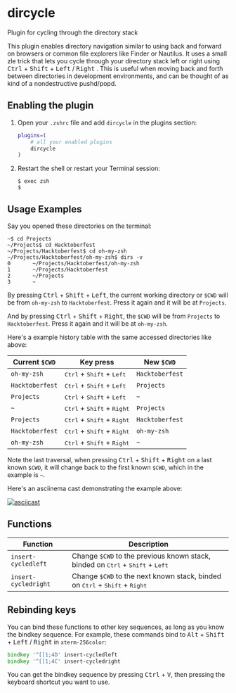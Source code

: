 # dircycle

Plugin for cycling through the directory stack

This plugin enables directory navigation similar to using back and forward on browsers or common file explorers like
Finder or Nautilus. It uses a small zle trick that lets you cycle through your directory stack left or right using <kbd>
Ctrl</kbd> + <kbd>Shift</kbd> + <kbd>Left</kbd> / <kbd>Right</kbd> . This is useful when moving back and forth between
directories in development environments, and can be thought of as kind of a nondestructive pushd/popd.

## Enabling the plugin

1. Open your `.zshrc` file and add `dircycle` in the plugins section:

   ```zsh
   plugins=(
       # all your enabled plugins
       dircycle
   )
   ```

2. Restart the shell or restart your Terminal session:

   ```console
   $ exec zsh
   $
   ```

## Usage Examples

Say you opened these directories on the terminal:

```console
~$ cd Projects
~/Projects$ cd Hacktoberfest
~/Projects/Hacktoberfest$ cd oh-my-zsh
~/Projects/Hacktoberfest/oh-my-zsh$ dirs -v
0       ~/Projects/Hacktoberfest/oh-my-zsh
1       ~/Projects/Hacktoberfest
2       ~/Projects
3       ~
```

By pressing <kbd>Ctrl</kbd> + <kbd>Shift</kbd> + <kbd>Left</kbd>, the current working directory or `$CWD` will be
from `oh-my-zsh` to `Hacktoberfest`. Press it again and it will be at `Projects`.

And by pressing <kbd>Ctrl</kbd> + <kbd>Shift</kbd> + <kbd>Right</kbd>, the `$CWD` will be from `Projects`
to `Hacktoberfest`. Press it again and it will be at `oh-my-zsh`.

Here's a example history table with the same accessed directories like above:

| Current `$CWD`  | Key press                                             | New `$CWD`      |
| --------------- | ----------------------------------------------------- | --------------- |
| `oh-my-zsh`     | <kbd>Ctrl</kbd> + <kbd>Shift</kbd> + <kbd>Left</kbd>  | `Hacktoberfest` |
| `Hacktoberfest` | <kbd>Ctrl</kbd> + <kbd>Shift</kbd> + <kbd>Left</kbd>  | `Projects`      |
| `Projects`      | <kbd>Ctrl</kbd> + <kbd>Shift</kbd> + <kbd>Left</kbd>  | `~`             |
| `~`             | <kbd>Ctrl</kbd> + <kbd>Shift</kbd> + <kbd>Right</kbd> | `Projects`      |
| `Projects`      | <kbd>Ctrl</kbd> + <kbd>Shift</kbd> + <kbd>Right</kbd> | `Hacktoberfest` |
| `Hacktoberfest` | <kbd>Ctrl</kbd> + <kbd>Shift</kbd> + <kbd>Right</kbd> | `oh-my-zsh`     |
| `oh-my-zsh`     | <kbd>Ctrl</kbd> + <kbd>Shift</kbd> + <kbd>Right</kbd> | `~`             |

Note the last traversal, when pressing <kbd>Ctrl</kbd> + <kbd>Shift</kbd> + <kbd>Right</kbd> on a last known `$CWD`, it
will change back to the first known `$CWD`, which in the example is `~`.

Here's an asciinema cast demonstrating the example above:

[![asciicast](https://asciinema.org/a/204406.png)](https://asciinema.org/a/204406)

## Functions

| Function             | Description                                                                                               |
| -------------------- | --------------------------------------------------------------------------------------------------------- |
| `insert-cycledleft`  | Change `$CWD` to the previous known stack, binded on <kbd>Ctrl</kbd> + <kbd>Shift</kbd> + <kbd>Left</kbd> |
| `insert-cycledright` | Change `$CWD` to the next known stack, binded on <kbd>Ctrl</kbd> + <kbd>Shift</kbd> + <kbd>Right</kbd>    |

## Rebinding keys

You can bind these functions to other key sequences, as long as you know the bindkey sequence. For example, these
commands bind to <kbd>Alt</kbd> + <kbd>Shift</kbd> + <kbd>Left</kbd> / <kbd>Right</kbd> in `xterm-256color`:

```zsh
bindkey '^[[1;4D' insert-cycledleft
bindkey '^[[1;4C' insert-cycledright
```

You can get the bindkey sequence by pressing <kbd>Ctrl</kbd> + <kbd>V</kbd>, then pressing the keyboard shortcut you
want to use.
